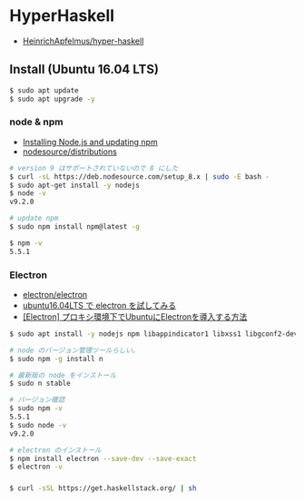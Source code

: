 # HyperHaskell

- [HeinrichApfelmus/hyper-haskell](https://github.com/HeinrichApfelmus/hyper-haskell)

## Install (Ubuntu 16.04 LTS)

```bash
$ sudo apt update
$ sudo apt upgrade -y
```

### node & npm

- [Installing Node.js and updating npm](https://docs.npmjs.com/getting-started/installing-node)
- [nodesource/distributions](https://github.com/nodesource/distributions#debinstall)

```bash
# version 9 はサポートされていないので 8 にした
$ curl -sL https://deb.nodesource.com/setup_8.x | sudo -E bash -
$ sudo apt-get install -y nodejs
$ node -v
v9.2.0

# update npm
$ sudo npm install npm@latest -g

$ npm -v
5.5.1
```

### Electron

- [electron/electron](https://github.com/electron/electron/)
- [ubuntu16.04LTS で electron を試してみる](https://qiita.com/pandaNO12/items/63fbc06db228fd0968f1)
- [[Electron] プロキシ環境下でUbuntuにElectronを導入する方法](https://qiita.com/takahiro_itazuri/items/be1099285d69edc62f75)

```bash
$ sudo apt install -y nodejs npm libappindicator1 libxss1 libgconf2-dev libnss3-dev libasound2-dev

# node のバージョン管理ツールらしい。
$ sudo npm -g install n

# 最新版の node をインストール
$ sudo n stable

# バージョン確認
$ sudo npm -v
5.5.1
$ sudo node -v
v9.2.0

# electron のインストール
$ npm install electron --save-dev --save-exact
$ electron -v
```

###

```bash
$ curl -sSL https://get.haskellstack.org/ | sh
```
